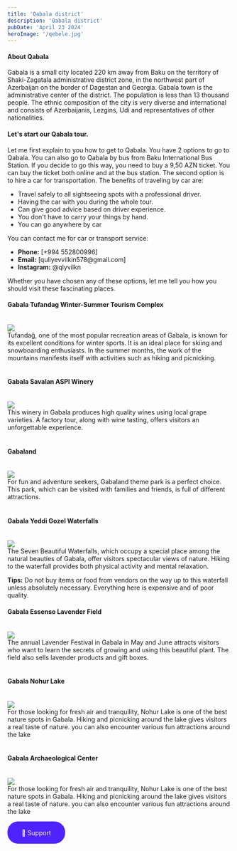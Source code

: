 ```yaml
---
title: 'Qabala district'
description: 'Qabala district'
pubDate: 'April 23 2024'
heroImage: '/qebele.jpg'
---
```

#### About Qabala

Gabala is a small city located 220 km away from Baku on the territory of Shaki-Zagatala administrative district zone, in the northwest part of Azerbaijan on the border of Dagestan and Georgia. Gabala town is the administrative center of the district. The population is less than 13 thousand people. The ethnic composition of the city is very diverse and international and consists of Azerbaijanis, Lezgins, Udi and representatives of other nationalities.

#### Let's start our Qabala tour.

Let me first explain to you how to get to Qabala. You have 2 options to go to Qabala. You can also go to Qabala by bus from Baku International Bus Station. If you decide to go this way, you need to buy a 9,50 AZN ticket. You can buy the ticket both online and at the bus station. The second option is to hire a car for transportation. The benefits of traveling by car are:
<ul>
    <li>Travel safely to all sightseeing spots with a professional driver.</li>
    <li>Having the car with you during the whole tour.</li>
    <li>Can give good advice based on driver experience.</li>
    <li>You don't have to carry your things by hand.</li>
    <li>You can go anywhere by car</li>
</ul>
You can contact me for car or transport service:
<ul>
		<li><b>Phone:</b> [+994 552800996]</li>
		<li><b>Email:</b> [quliyevvilkin578@gmail.com]</li>
		<li><b>Instagram:</b> @qlyvilkn</li>
	</ul>

Whether you have chosen any of these options, let me tell you how you should visit these fascinating places.

#### Gabala Tufandag Winter-Summer Tourism Complex
<br>
<img src="/tufandag.jpg"><br>
Tufandağ, one of the most popular recreation areas of Gabala, is known for its excellent conditions for winter sports. It is an ideal place for skiing and snowboarding enthusiasts. In the summer months, the work of the mountains manifests itself with activities such as hiking and picnicking.<br><br>

#### Gabala Savalan ASPI Winery
<br>
<img src="/savalan.jpg"><br>
This winery in Gabala produces high quality wines using local grape varieties. A factory tour, along with wine tasting, offers visitors an unforgettable experience.<br><br>

#### Gabaland
<br>
<img src="/qabaland.jpg"><br>
For fun and adventure seekers, Gabaland theme park is a perfect choice. This park, which can be visited with families and friends, is full of different attractions.<br><br>

#### Gabala Yeddi Gozel Waterfalls
<br>
<img src="/yeddi-gozel-selalesi.jpg"><br>
The Seven Beautiful Waterfalls, which occupy a special place among the natural beauties of Gabala, offer visitors spectacular views of nature. Hiking to the waterfall provides both physical activity and mental relaxation.

<b>Tips:</b> Do not buy items or food from vendors on the way up to this waterfall unless absolutely necessary. Everything here is expensive and of poor quality.

#### Gabala Essenso Lavender Field
<br>
<img src="/lavanda.jpg"><br>
The annual Lavender Festival in Gabala in May and June attracts visitors who want to learn the secrets of growing and using this beautiful plant. The field also sells lavender products and gift boxes.<br><br>

#### Gabala Nohur Lake
<br>
<img src="/Nohur-Lake.jpg"><br>
For those looking for fresh air and tranquility, Nohur Lake is one of the best nature spots in Gabala. Hiking and picnicking around the lake gives visitors a real taste of nature. you can also encounter various fun attractions around the lake<br><br>

#### Gabala Archaeological Center
<br>
<img src="/74_1.jpg"><br>
For those looking for fresh air and tranquility, Nohur Lake is one of the best nature spots in Gabala. Hiking and picnicking around the lake gives visitors a real taste of nature. you can also encounter various fun attractions around the lake




<a href="https://kofe.al/@qlyvilkn" class="giris" target="_blank">🍩 Support</a>
	<style>
		.giris{
			display: flex;
    		justify-content: center;
    		align-items: center;
    		width: 130px;
    		height: 50px;
    		border-radius: 24px;
    		gap: 8px;
    		background-color:#4f23ff;
    		color: rgba(250, 250, 250, 1);
			text-decoration: none;
}
	</style>






    
